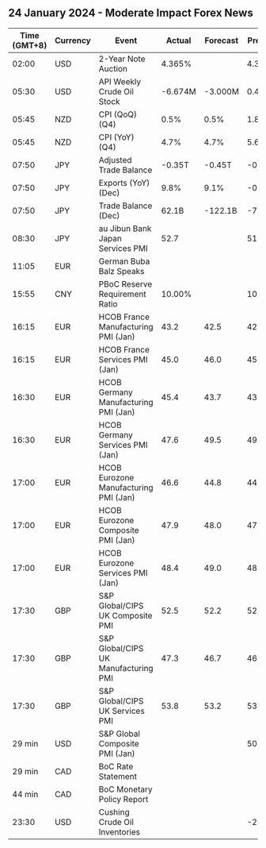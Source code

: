 ## 24 January 2024 - Moderate Impact Forex News

| Time (GMT+8) | Currency | Event | Actual | Forecast | Previous |
|------|----------|-------|--------|----------|----------|
| 02:00 | USD | 2-Year Note Auction | 4.365% |  | 4.314% |
| 05:30 | USD | API Weekly Crude Oil Stock | -6.674M | -3.000M | 0.483M |
| 05:45 | NZD | CPI (QoQ) (Q4) | 0.5% | 0.5% | 1.8% |
| 05:45 | NZD | CPI (YoY) (Q4) | 4.7% | 4.7% | 5.6% |
| 07:50 | JPY | Adjusted Trade Balance | -0.35T | -0.45T | -0.41T |
| 07:50 | JPY | Exports (YoY) (Dec) | 9.8% | 9.1% | -0.2% |
| 07:50 | JPY | Trade Balance (Dec) | 62.1B | -122.1B | -780.4B |
| 08:30 | JPY | au Jibun Bank Japan Services PMI | 52.7 |  | 51.5 |
| 11:05 | EUR | German Buba Balz Speaks |  |  |  |
| 15:55 | CNY | PBoC Reserve Requirement Ratio | 10.00% |  | 10.50% |
| 16:15 | EUR | HCOB France Manufacturing PMI (Jan) | 43.2 | 42.5 | 42.1 |
| 16:15 | EUR | HCOB France Services PMI (Jan) | 45.0 | 46.0 | 45.7 |
| 16:30 | EUR | HCOB Germany Manufacturing PMI (Jan) | 45.4 | 43.7 | 43.3 |
| 16:30 | EUR | HCOB Germany Services PMI (Jan) | 47.6 | 49.5 | 49.3 |
| 17:00 | EUR | HCOB Eurozone Manufacturing PMI (Jan) | 46.6 | 44.8 | 44.4 |
| 17:00 | EUR | HCOB Eurozone Composite PMI (Jan) | 47.9 | 48.0 | 47.6 |
| 17:00 | EUR | HCOB Eurozone Services PMI (Jan) | 48.4 | 49.0 | 48.8 |
| 17:30 | GBP | S&P Global/CIPS UK Composite PMI | 52.5 | 52.2 | 52.1 |
| 17:30 | GBP | S&P Global/CIPS UK Manufacturing PMI | 47.3 | 46.7 | 46.2 |
| 17:30 | GBP | S&P Global/CIPS UK Services PMI | 53.8 | 53.2 | 53.4 |
| 29 min | USD | S&P Global Composite PMI (Jan) |  |  | 50.9 |
| 29 min | CAD | BoC Rate Statement |  |  |  |
| 44 min | CAD | BoC Monetary Policy Report |  |  |  |
| 23:30 | USD | Cushing Crude Oil Inventories |  |  | -2.099M |
